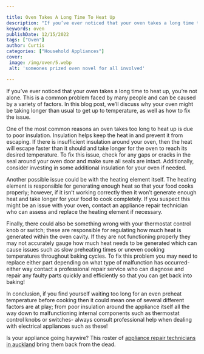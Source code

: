 ```yaml
---

title: Oven Takes A Long Time To Heat Up
description: "If you’ve ever noticed that your oven takes a long time to heat up, you’re not alone. This is a common problem faced by many peopl...you wont regret reading on"
keywords: oven
publishDate: 12/15/2022
tags: ["Oven"]
author: Curtis
categories: ["Household Appliances"]
cover: 
 image: /img/oven/5.webp
 alt: 'someones prized oven novel for all involved'

---
```


If you’ve ever noticed that your oven takes a long time to heat up, you’re not alone. This is a common problem faced by many people and can be caused by a variety of factors. In this blog post, we’ll discuss why your oven might be taking longer than usual to get up to temperature, as well as how to fix the issue. 

One of the most common reasons an oven takes too long to heat up is due to poor insulation. Insulation helps keep the heat in and prevent it from escaping. If there is insufficient insulation around your oven, then the heat will escape faster than it should and take longer for the oven to reach its desired temperature. To fix this issue, check for any gaps or cracks in the seal around your oven door and make sure all seals are intact. Additionally, consider investing in some additional insulation for your oven if needed. 

Another possible issue could be with the heating element itself. The heating element is responsible for generating enough heat so that your food cooks properly; however, if it isn’t working correctly then it won’t generate enough heat and take longer for your food to cook completely. If you suspect this might be an issue with your oven, contact an appliance repair technician who can assess and replace the heating element if necessary. 

Finally, there could also be something wrong with your thermostat control knob or switch; these are responsible for regulating how much heat is generated within the oven cavity. If they are not functioning properly they may not accurately gauge how much heat needs to be generated which can cause issues such as slow preheating times or uneven cooking temperatures throughout baking cycles. To fix this problem you may need to replace either part depending on what type of malfunction has occurred- either way contact a professional repair service who can diagnose and repair any faulty parts quickly and efficiently so that you can get back into baking! 


In conclusion, if you find yourself waiting too long for an even preheat temperature before cooking then it could mean one of several different factors are at play; from poor insulation around the appliance itself all the way down to malfunctioning internal components such as thermostat control knobs or switches- always consult professional help when dealing with electrical appliances such as these!

Is your appliance going haywire? This roster of <a href="/pages/appliance-repair-technicians-in-auckland/">appliance repair technicians in auckland</a> bring them back from the dead.